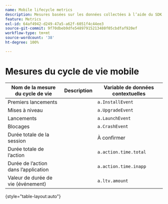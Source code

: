 ```yaml
---
name: Mobile lifecycle metrics
description: Mesures basées sur les données collectées à l’aide du SDK Mobile.
feature: Metrics
exl-id: 64af4942-d249-47a5-a62f-6051f4c44ee3
source-git-commit: 9f70dbeb9dfe54897915213480f05cbdfaf920ef
workflow-type: tm+mt
source-wordcount: '38'
ht-degree: 100%

---
```


# Mesures du cycle de vie mobile

| Nom de la mesure du cycle de vie | Description | Variable de données contextuelles |
| --- | --- | --- |
| Premiers lancements | | `a.InstallEvent` |
| Mises à niveau | | `a.UpgradeEvent` |
| Lancements | | `a.LaunchEvent` |
| Blocages | | `a.CrashEvent` |
| Durée totale de la session | | À confirmer |
| Durée totale de l’action | | `a.action.time.total` |
| Durée de l’action dans l’application | | `a.action.time.inapp` |
| Valeur de durée de vie (événement) | | `a.ltv.amount` |

{style="table-layout:auto"}

